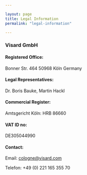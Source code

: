 ```yaml
---

layout: page
title: Legal Information
permalink: "legal-information"

---
```


### Visard GmbH


#### Registered Office:

Bonner Str. 464
50968 Köln
Germany


#### Legal Representatives:
Dr. Boris Bauke, Martin Hackl

#### Commercial Register:
Amtsgericht Köln: HRB 86660

#### VAT ID no:
DE305044990

 

#### Contact:

Email: cologne@visard.com

Telefon: +49 (0) 221 165 355 70